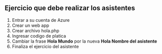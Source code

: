 ## Ejercicio que debe realizar los asistentes

1. Entrar a su cuenta de Azure
2. Crear un web app
3. Crear archivo hola.php
4. Ingresar codigo de platica
5. Cambiar la frase **Hola Mundo** por la nueva **Hola Nombre del asistente**
6. Finaliza el ejercicio del asistente
